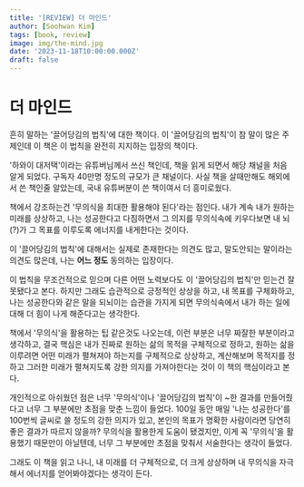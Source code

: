 ```yaml
---
title: '[REVIEW] 더 마인드'
author: [Soohwan Kim]
tags: [book, review]
image: img/the-mind.jpg
date: '2023-11-18T10:00:00.000Z'
draft: false
---
```


# 더 마인드
  
흔히 말하는 '끌어당김의 법칙'에 대한 책이다. 이 '끌어당김의 법칙'이 참 말이 많은 주제인데 이 책은 이 법칙을 완전히 지지하는 입장의 책이다.  
  
'하와이 대저택'이라는 유튜버님께서 쓰신 책인데, 책을 읽게 되면서 해당 채널을 처음 알게 되었다. 구독자 40만명 정도의 규모가 큰 채널이다. 사실 책을 살때만해도 해외에서 쓴 책인줄 알았는데, 국내 유튜버분이 쓴 책이여서 더 흥미로웠다.  
  
책에서 강조하는건 '무의식을 최대한 활용해야 된다'라는 점인다. 내가 계속 내가 원하는 미래를 상상하고, 나는 성공한다고 다짐하면서 그 의지를 무의식속에 키우다보면 내 뇌(?)가 그 목표를 이루도록 에너지를 내게한다는 것이다.  
  
이 '끌어당김의 법칙'에 대해서는 실제로 존재한다는 의견도 많고, 말도안되는 말이라는 의견도 많은데, 나는 **어느 정도** 동의하는 입장이다.  
  
이 법칙을 무조건적으로 믿으며 다른 어떤 노력보다도 이 '끌어당김의 법칙'만 믿는건 잘못됐다고 본다. 하지만 그래도 습관적으로 긍정적인 상상을 하고, 내 목표를 구체화하고, 나는 성공한다와 같은 말을 되뇌이는 습관을 가지게 되면 무의식속에서 내가 하는 일에 대해 더 힘이 나게 해준다고는 생각한다.   
  
책에서 '무의식'을 활용하는 팁 같은것도 나오는데, 이런 부분은 너무 짜잘한 부분이라고 생각하고, 결국 핵심은 내가 진짜로 원하는 삶의 목적을 구체적으로 정하고, 원하는 삶을 이루려면 어떤 미래가 펼쳐져야 하는지를 구체적으로 상상하고, 계산해보며 목적지를 정하고 그러한 미래가 펼쳐지도록 강한 의지를 가져야한다는 것이 이 책의 핵심이라고 본다.  
  
개인적으로 아쉬웠던 점은 너무 '무의식'이나 '끌어당김의 법칙'이 ~한 결과를 만들어줬다고 너무 그 부분에만 초점을 맞춘 느낌이 들었다. 100일 동안 매일 '나는 성공한다'를 100번씩 글씨로 쓸 정도의 강한 의지가 있고, 본인의 목표가 명확한 사람이라면 당연히 좋은 결과가 따르지 않을까? 무의식을 활용한게 도움이 됐겠지만, 이게 꼭 '무의식'을 활용했기 때문만이 아닐텐데, 너무 그 부분에만 초점을 맞춰서 서술한다는 생각이 들었다. 
  
그래도 이 책을 읽고 나니, 내 미래를 더 구체적으로, 더 크게 상상하며 내 무의식을 자극해서 에너지를 얻어봐야겠다는 생각이 든다.